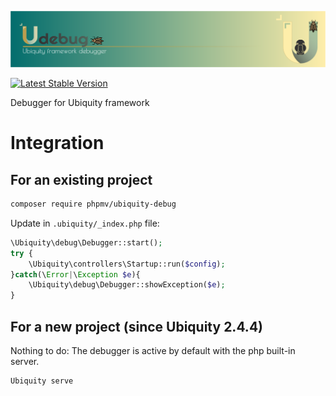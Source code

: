 ![img](https://github.com/phpMv/ubiquity-debug/blob/main/.github/images/debugger.png?raw=true)

[![Latest Stable Version](https://poser.pugx.org/phpmv/ubiquity-debug/v/stable)](https://packagist.org/packages/phpmv/ubiquity-debug)

Debugger for Ubiquity framework

# Integration
## For an existing project

```bash
composer require phpmv/ubiquity-debug
```

Update in `.ubiquity/_index.php` file:

```php
\Ubiquity\debug\Debugger::start();
try {
	\Ubiquity\controllers\Startup::run($config);
}catch(\Error|\Exception $e){
	\Ubiquity\debug\Debugger::showException($e);
}
```

## For a new project (since Ubiquity 2.4.4)
Nothing to do: The debugger is active by default with the php built-in server.

```bash
Ubiquity serve
```
